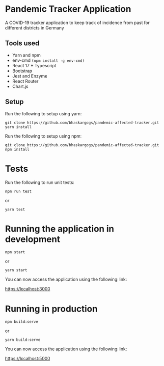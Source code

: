 # Pandemic Tracker Application
A COVID-19 tracker application to keep track of incidence from past for different districts in Germany

## Tools used

* Yarn and npm
* env-cmd `(npm install -g env-cmd)`
* React 17 + Typescript
* Bootstrap
* Jest and Enzyme
* React Router
* Chart.js

## Setup

Run the following to setup using yarn:
```
git clone https://github.com/bhaskargogs/pandemic-affected-tracker.git
yarn install
```

Run the following to setup using npm:
```
git clone https://github.com/bhaskargogs/pandemic-affected-tracker.git
npm install
```

# Tests

Run the following to run unit tests:

```
npm run test
```
or

```
yarn test
```

# Running the application in development

```
npm start
```

or

```
yarn start
```

You can now access the application using the following link:

[https://localhost:3000](https://localhost:3000)

# Running in production

```
npm build:serve
```

or

```
yarn build:serve
```

You can now access the application using the following link:

[https://localhost:5000](https://localhost:5000)